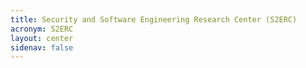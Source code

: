 ```yaml
---
title: Security and Software Engineering Research Center (S2ERC)
acronym: S2ERC
layout: center
sidenav: false
---
```

